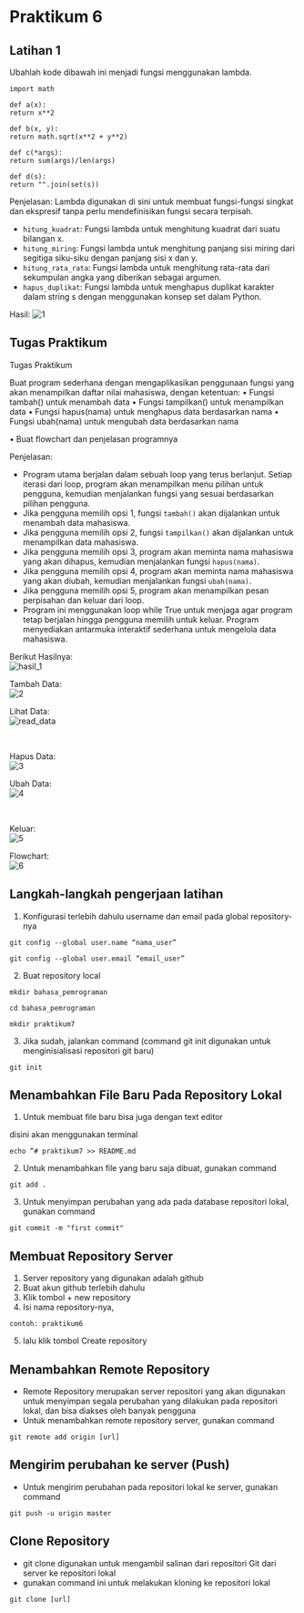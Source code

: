 # Praktikum 6

## Latihan 1

Ubahlah kode dibawah ini menjadi fungsi menggunakan lambda.

```
import math

def a(x):
return x**2

def b(x, y):
return math.sqrt(x**2 + y**2)

def c(*args):
return sum(args)/len(args)

def d(s):
return "".join(set(s))
```

Penjelasan:
Lambda digunakan di sini untuk membuat fungsi-fungsi singkat dan ekspresif tanpa perlu mendefinisikan fungsi secara terpisah.

- `hitung_kuadrat`: Fungsi lambda untuk menghitung kuadrat dari suatu bilangan x.
- `hitung_miring`: Fungsi lambda untuk menghitung panjang sisi miring dari segitiga siku-siku dengan panjang sisi x dan y.
- `hitung_rata_rata`: Fungsi lambda untuk menghitung rata-rata dari sekumpulan angka yang diberikan sebagai argumen.
- `hapus_duplikat`: Fungsi lambda untuk menghapus duplikat karakter dalam string s dengan menggunakan konsep set dalam Python.

Hasil:
![1](https://github.com/ficzclay/praktikum7/assets/148204078/abdeda39-188c-4ec4-a8c8-3abcdbb6abfe)


## Tugas Praktikum

Tugas Praktikum

Buat program sederhana dengan mengaplikasikan penggunaan fungsi
yang akan menampilkan daftar nilai mahasiswa, dengan ketentuan:
• Fungsi tambah() untuk menambah data
• Fungsi tampilkan() untuk menampilkan data
• Fungsi hapus(nama) untuk menghapus data berdasarkan nama
• Fungsi ubah(nama) untuk mengubah data berdasarkan nama

• Buat flowchart dan penjelasan programnya

Penjelasan:
- Program utama berjalan dalam sebuah loop yang terus berlanjut. Setiap iterasi dari loop, program akan menampilkan menu pilihan untuk pengguna, kemudian menjalankan fungsi yang sesuai berdasarkan pilihan pengguna.
- Jika pengguna memilih opsi 1, fungsi `tambah()` akan dijalankan untuk menambah data mahasiswa.
- Jika pengguna memilih opsi 2, fungsi `tampilkan()` akan dijalankan untuk menampilkan data mahasiswa.
- Jika pengguna memilih opsi 3, program akan meminta nama mahasiswa yang akan dihapus, kemudian menjalankan fungsi `hapus(nama)`.
- Jika pengguna memilih opsi 4, program akan meminta nama mahasiswa yang akan diubah, kemudian menjalankan fungsi `ubah(nama)`.
- Jika pengguna memilih opsi 5, program akan menampilkan pesan perpisahan dan keluar dari loop.
- Program ini menggunakan loop while True untuk menjaga agar program tetap berjalan hingga pengguna memilih untuk keluar. Program menyediakan antarmuka interaktif sederhana untuk mengelola data mahasiswa.



Berikut Hasilnya:
<br>
![hasil_1](https://github.com/ficzclay/praktikum7/assets/148204078/f12b6ad0-aade-4fd4-90ab-4e99bfb5bfee)



Tambah Data:
<br>
![2](https://github.com/ficzclay/praktikum7/assets/148204078/ad055794-585c-48da-8d66-fc6e6c4cd24d)




Lihat Data:
<br>
![read_data](https://github.com/ficzclay/praktikum7/assets/148204078/e4d20e6a-11de-4eef-ba51-e18ec096452f)

<br>


Hapus Data:
<br>
![3](https://github.com/ficzclay/praktikum7/assets/148204078/a6a70e5b-e83a-43fc-956c-6b8046528b50)



Ubah Data:<br>
![4](https://github.com/ficzclay/praktikum7/assets/148204078/d333598c-f46b-4717-b647-f44788a19d9a)


<br>

Keluar:<br>
![5](https://github.com/ficzclay/praktikum7/assets/148204078/c092e7bd-2b03-4cc2-8b91-dd5a6223eef8)


Flowchart:<br>
![6](https://github.com/ficzclay/praktikum7/assets/148204078/7566cb60-e3ff-4fc6-90ad-5aeaf18df42f)




## Langkah-langkah pengerjaan latihan

1. Konfigurasi terlebih dahulu username dan email pada global repository-nya

```
git config --global user.name “nama_user”
```

```
git config --global user.email “email_user”
```

2. Buat repository local

```
mkdir bahasa_pemrograman
```

```
cd bahasa_pemrograman
```

```
mkdir praktikum7
```

3. Jika sudah, jalankan command (command git init digunakan untuk menginisialisasi repositori git baru)

```
git init
```

## Menambahkan File Baru Pada Repository Lokal

1. Untuk membuat file baru bisa juga dengan text editor

disini akan menggunakan terminal

```
echo “# praktikum7 >> README.md
```

2. Untuk menambahkan file yang baru saja dibuat, gunakan command

```
git add .
```

3. Untuk menyimpan perubahan yang ada pada database repositori
   lokal, gunakan command

```
git commit -m "first commit"
```

## Membuat Repository Server

1. Server repository yang digunakan adalah github
2. Buat akun github terlebih dahulu
3. Klik tombol + new repository
4. Isi nama repository-nya,

```
contoh: praktikum6
```

5. lalu klik tombol Create repository

## Menambahkan Remote Repository

- Remote Repository merupakan server repositori yang akan digunakan untuk menyimpan segala perubahan yang dilakukan pada repositori lokal, dan bisa diakses oleh banyak pengguna
- Untuk menambahkan remote repository server, gunakan command

```
git remote add origin [url]
```

## Mengirim perubahan ke server (Push)

- Untuk mengirim perubahan pada repositori lokal ke server, gunakan command

```
git push -u origin master
```

## Clone Repository

- git clone digunakan untuk mengambil salinan dari repositori Git dari server ke repositori lokal
- gunakan command ini untuk melakukan kloning ke repositori lokal

```
git clone [url]
```

